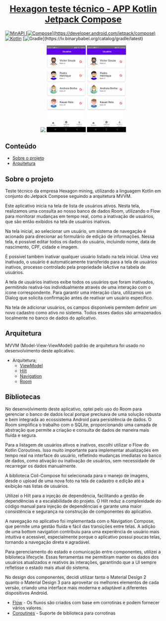 <br />
  <a href="https://github.com/othneildrew/Best-README-Template">
  <h1 align="center">Hexagon teste técnico - APP Kotlin Jetpack Compose</h1>
  
  ![MinAPI](https://badgen.net/badge/MinAPI/26/green/)
  [![Compose](https://img.shields.io/badge/compose-1.5.10-red.svg?)](https://developer.android.com/jetpack/compose)
  [![Kotlin](https://img.shields.io/badge/Kotlin-1.9.22-blue.svg?logo=kotlin)](http://kotlinlang.org)
  [![Gradle](https://img.shields.io/badge/gradle-8.3.1-blue.svg?)](https://lv.binarybabel.org/catalog/gradle/latest)

  
<p align="center">
 <img src="docs/screen1.gif" width="25%"/>
  <img src="docs/screen2.gif" width="25%"/>
  <img src="docs/screen3.gif" width="25%"/>

</p>
  
  <p align="center">
</p>

## Conteúdo

* [Sobre o projeto](#about-the-project)
* [Arquitetura](#architecture)
  
## Sobre o projeto
  
Teste técnico da empresa Hexagon mining, utilizando a linguagem Kotlin em conjunto do Jetpack Compose seguindo a arquitetura MVVM.

Este aplicativo inicia na tela de lista de usuários ativos. Nesta tela, realizamos uma consulta ao nosso banco de dados Room, utilizando o Flow para monitorar mudanças em tempo real, como a inativação de usuários, que são então exibidos na tela de usuários inativos.

Na tela inicial, ao selecionar um usuário, um sistema de navegação é acionado para direcionar ao formulário de edição de informações. Nessa tela, é possível editar todos os dados do usuário, incluindo nome, data de nascimento, CPF, cidade e imagem.

É possível também inativar qualquer usuário listado na tela inicial. Uma vez inativado, o usuário é automaticamente transferido para a tela de usuários inativos, processo controlado pela propriedade isActive na tabela de usuários.

A tela de usuários inativos exibe todos os usuários que foram inativados, permitindo reativá-los individualmente através de uma interação com o ícone correspondente. Para garantir uma interação clara, utilizamos um Dialog que solicita confirmação antes de reativar um usuário específico.

Na tela de adicionar usuários, os campos disponíveis permitem definir um novo cadastro como ativo no sistema. Todos esses dados são armazenados localmente no banco de dados do aplicativo.

  ## Arquitetura
MVVM (Model-View-ViewModel) padrão de arquitetura foi usado no desenvolvimento deste aplicativo.

* Arquitetura;
    * [ViewModel](https://developer.android.com/topic/libraries/architecture/viewmodel)
    * [Hilt](https://developer.android.com/training/dependency-injection/hilt-android) 
    * [Navigation](https://developer.android.com/guide/navigation)
    * [Room](https://developer.android.com/jetpack/androidx/releases/room)

## Bibliotecas
 
No desenvolvimento deste aplicativo, optei pelo uso do Room para gerenciar o banco de dados local porque precisava de uma solução robusta e bem integrada ao ecossistema Android para persistência de dados. O Room simplifica o trabalho com o SQLite, proporcionando uma camada de abstração que permite a criação e consulta de dados de maneira mais fluída e segura.

Para a listagem de usuários ativos e inativos, escolhi utilizar o Flow do Kotlin Coroutines. Isso muito importante para implementar atualizações em tempo real na interface do usuário, refletindo mudanças imediatas no banco de dados, como ativação ou inativação de usuários, sem necessidade de recarregar os dados manualmente.

A biblioteca Coil-Compose foi selecionada para o manejo de imagens, desde o upload de uma nova foto na tela de cadastro e edição até a exibição nas listas de usuários.

Utilizei o Hilt para a injeção de dependência, facilitando a gestão de dependências e a escalabilidade do projeto. O Hilt reduz a complexidade do código manual para injeção de dependências e garante uma maior consistência e segurança na construção de componentes do aplicativo.

A navegação no aplicativo foi implementada com o Navigation Compose, que permite uma gestão fluída e fácil das transições entre telas. A adição de uma bottom navigation contribuiu para uma experiência de usuário mais intuitiva e acessível, especialmente porque o aplicativo possui poucas telas, tornando a navegação direta e agradável.

Para gerenciamento do estado e comunicação entre componentes, utilizei a biblioteca lifecycle. Essas ferramentas me permitiram manter os dados dos usuários atualizados e reativos às interações, garantindo que a UI sempre refletisse o estado mais atual do sistema.

No design dos componentes, decidi utilizar tanto o Material Design 2 quanto o Material Design 3 para aproveitar os melhores elementos de cada versão, criando uma interface mais moderna e adaptável a diferentes dispositivos Android.
    
- [Flow](https://developer.android.com/kotlin/flow) - Os fluxos são criados com base em corrotinas e podem fornecer vários valores.
- [Coroutines](https://github.com/Kotlin/kotlinx.coroutines) - Suporte de biblioteca para corrotinas
  
</br>
